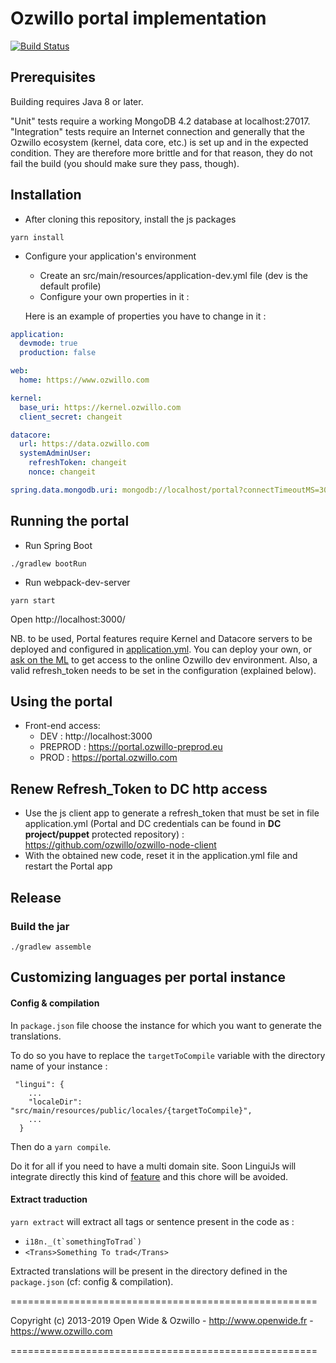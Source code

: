Ozwillo portal implementation
===========================

[![Build Status](https://travis-ci.org/ozwillo/ozwillo-portal.svg?branch=master)](https://travis-ci.org/ozwillo/ozwillo-portal)

## Prerequisites

Building requires Java 8 or later.

"Unit" tests require a working MongoDB 4.2 database at localhost:27017. "Integration" tests require an Internet connection and generally that the Ozwillo ecosystem (kernel, data core, etc.) is set up and in the expected condition. They are therefore more brittle and for that reason, they do not fail the build (you should make sure they pass, though).


## Installation

* After cloning this repository, install the js packages

```
yarn install
```

* Configure your application's environment
  * Create an src/main/resources/application-dev.yml file (dev is the default profile)
  * Configure your own properties in it :
  
  Here is an example of properties you have to change in it :
````yaml
application:
  devmode: true
  production: false

web:
  home: https://www.ozwillo.com

kernel:
  base_uri: https://kernel.ozwillo.com
  client_secret: changeit

datacore:
  url: https://data.ozwillo.com
  systemAdminUser:
    refreshToken: changeit
    nonce: changeit

spring.data.mongodb.uri: mongodb://localhost/portal?connectTimeoutMS=300&journal=true
````

## Running the portal

* Run Spring Boot

```
./gradlew bootRun
```

* Run webpack-dev-server

```
yarn start
```

Open http://localhost:3000/

NB. to be used, Portal features require Kernel and Datacore servers to be deployed and configured in [application.yml](https://github.com/ozwillo/ozwillo-portal/blob/master/src/main/resources/application.yml).
You can deploy your own, or [ask on the ML](https://github.com/ozwillo/ozwillo-issues#other-information-channels) to get access to the online Ozwillo dev environment.
Also, a valid refresh_token needs to be set in the configuration (explained below).

## Using the portal

* Front-end access: 
  * DEV  : http://localhost:3000
  * PREPROD : https://portal.ozwillo-preprod.eu
  * PROD : https://portal.ozwillo.com

## Renew Refresh_Token to DC http access

 * Use the js client app to generate a refresh_token that must be set in file application.yml (Portal and DC credentials can be found in **DC project/puppet** protected repository) :
    https://github.com/ozwillo/ozwillo-node-client
 * With the obtained new code, reset it in the application.yml file and restart the Portal app

## Release

### Build the jar

```
./gradlew assemble
```
## Customizing languages per portal instance 

#### Config & compilation

In `package.json` file choose the instance for which you want to generate the translations.

To do so you have to replace the `targetToCompile` variable with the directory name of your instance :

```
 "lingui": {
    ...
    "localeDir": "src/main/resources/public/locales/{targetToCompile}",
    ...
  }
```
Then do a `yarn compile`.

Do it for all if you need to have a multi domain site. Soon LinguiJs will integrate directly this kind of [feature](https://github.com/lingui/js-lingui/pull/326) and this chore will be avoided.

#### Extract traduction

`yarn extract` will extract all tags or sentence present in the code as :

- ```i18n._(t`somethingToTrad`)```
- `<Trans>Something To trad</Trans>`

Extracted translations will be present in the directory defined in the `package.json` (cf: config & compilation).

=====================================================

Copyright (c) 2013-2019 Open Wide & Ozwillo - http://www.openwide.fr - https://www.ozwillo.com

=====================================================
